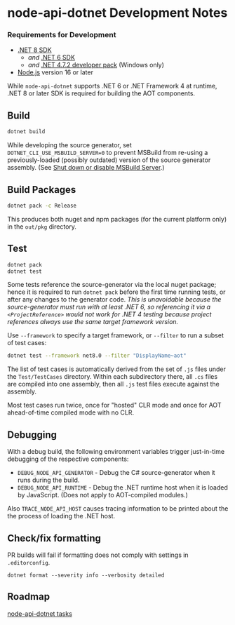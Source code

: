 # node-api-dotnet Development Notes

### Requirements for Development
 - [.NET 8 SDK](https://dotnet.microsoft.com/en-us/download/dotnet/8.0)
   - _and_ [.NET 6 SDK](https://dotnet.microsoft.com/en-us/download/dotnet/6.0)
   - _and_ [.NET 4.7.2 developer pack](https://dotnet.microsoft.com/en-us/download/dotnet-framework/net472)
     (Windows only)
 - [Node.js](https://nodejs.org/) version 16 or later

While `node-api-dotnet` supports .NET 6 or .NET Framework 4 at runtime, .NET 8 or later SDK is
required for building the AOT components.

## Build
```bash
dotnet build
```

While developing the source generator, set `DOTNET_CLI_USE_MSBUILD_SERVER=0` to prevent MSBuild
from re-using a previously-loaded (possibly outdated) version of the source generator assembly.
(See [Shut down or disable MSBuild Server](https://learn.microsoft.com/en-us/visualstudio/msbuild/msbuild-server?view=vs-2022#shut-down-or-disable-msbuild-server).)

## Build Packages
```bash
dotnet pack -c Release
```
This produces both nuget and npm packages (for the current platform only) in the `out/pkg`
directory.

## Test
```bash
dotnet pack
dotnet test
```

Some tests reference the source-generator via the local nuget package; hence it is required to run
`dotnet pack` before the first time running tests, or after any changes to the generator code.
_This is unavoidable because the source-generator must run with at least .NET 6, so referencing it
via a `<ProjectReference>` would not work for .NET 4 testing because project references always
use the same target framework version._

Use `--framework` to specify a target framework, or `--filter` to run a subset of test cases:
```bash
dotnet test --framework net8.0 --filter "DisplayName~aot"
```

The list of test cases is automatically derived from the set of `.js` files under the
`Test/TestCases` directory. Within each subdirectory there, all `.cs` files are compiled into one
assembly, then all `.js` test files execute against the assembly.

Most test cases run twice, once for "hosted" CLR mode and once for AOT ahead-of-time compiled mode
with no CLR.

## Debugging
With a debug build, the following environment variables trigger just-in-time debugging of the
respective components:
 - `DEBUG_NODE_API_GENERATOR` - Debug the C# source-generator when it runs during the build.
 - `DEBUG_NODE_API_RUNTIME` - Debug the .NET runtime host when it is loaded by JavaScript. (Does
 not apply to AOT-compiled modules.)

Also `TRACE_NODE_API_HOST` causes tracing information to be printed about the the process of
loading the .NET host.

## Check/fix formatting
PR builds will fail if formatting does not comply with settings in `.editorconfig`.
```
dotnet format --severity info --verbosity detailed
```

## Roadmap
[node-api-dotnet tasks](https://github.com/users/jasongin/projects/1/views/1)
